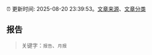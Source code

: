 :alarm_clock: 更新时间: 2025-08-20 23:39:53。[文章来源](/README.md)、[文章分类](/TAGS.md)

## 报告


> 关键字：`报告`、`月报`



